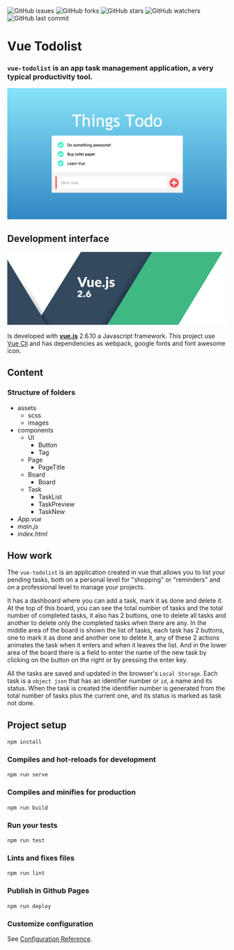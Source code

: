 ![GitHub issues](https://img.shields.io/github/issues/beatrizsmerino/vue-todolist)
![GitHub forks](https://img.shields.io/github/forks/beatrizsmerino/vue-todolist)
![GitHub stars](https://img.shields.io/github/stars/beatrizsmerino/vue-todolist)
![GitHub watchers](https://img.shields.io/github/watchers/beatrizsmerino/vue-todolist)
![GitHub last commit](https://img.shields.io/github/last-commit/beatrizsmerino/vue-todolist)

# Vue Todolist

### `vue-todolist` is an app task management application, a very typical productivity tool.

![Vue Todolist](README/images/vue-todolist.png)

## Development interface

![Vue logo](README/images/vue-js-2.jpg)

Is developed with **[vue.js](https://vuejs.org/)** 2.6.10 a Javascript framework. This project use [Vue Cli](https://cli.vuejs.org/) and has dependencies as webpack, google fonts and font awesome icon.

## Content

### Structure of folders

-   assets
    -   scss
    -   images
-   components
    -   UI
        -   Button
        -   Tag
    -   Page
        -   PageTitle
    -   Board
        -   Board
    -   Task
        -   TaskList
        -   TaskPreview
        -   TaskNew
-   _App.vue_
-   _main.js_
-   _index.html_

## How work

The `vue-todolist` is an application created in vue that allows you to list your pending tasks, both on a personal level for "shopping" or "reminders" and on a professional level to manage your projects.

It has a dashboard where you can add a task, mark it as done and delete it.
At the top of this board, you can see the total number of tasks and the total number of completed tasks, it also has 2 buttons, one to delete all tasks and another to delete only the completed tasks when there are any.
In the middle area of the board is shown the list of tasks, each task has 2 buttons, one to mark it as done and another one to delete it, any of these 2 actions animates the task when it enters and when it leaves the list.
And in the lower area of the board there is a field to enter the name of the new task by clicking on the button on the right or by pressing the enter key.

All the tasks are saved and updated in the browser's `Local Storage`.
Each task is a `object json` that has an identifier number or `id`, a name and its status. When the task is created the identifier number is generated from the total number of tasks plus the current one, and its status is marked as task not done.

## Project setup

```
npm install
```

### Compiles and hot-reloads for development

```
npm run serve
```

### Compiles and minifies for production

```
npm run build
```

### Run your tests

```
npm run test
```

### Lints and fixes files

```
npm run lint
```

### Publish in Github Pages

```
npm run deploy
```

### Customize configuration

See [Configuration Reference](https://cli.vuejs.org/config/).
